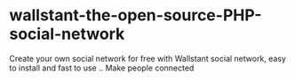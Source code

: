 # wallstant-the-open-source-PHP-social-network
Create your own social network for free with Wallstant social network, easy to install and fast to use .. Make people connected


